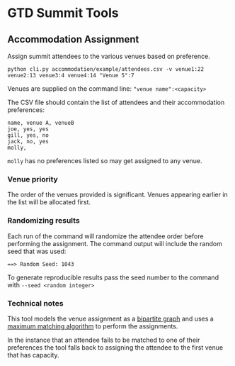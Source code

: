 # GTD Summit Tools

## Accommodation Assignment
Assign summit attendees to the various venues based on preference.

```shell
python cli.py accommodation/example/attendees.csv -v venue1:22 venue2:13 venue3:4 venue4:14 "Venue 5":7
```

Venues are supplied on the command line: `"venue name":<capacity>`

The CSV file should contain the list of attendees and their accommodation preferences:

```csv
name, venue A, venueB
joe, yes, yes
gill, yes, no
jack, no, yes
molly,
```

`molly` has no preferences listed so may get assigned to any venue.

### Venue priority
The order of the venues provided is significant. Venues appearing earlier in the list will be
allocated first.

### Randomizing results
Each run of the command will randomize the attendee order before performing the assignment. The command
output will include the random seed that was used:

```
==> Random Seed: 1043
```

To generate reproducible results pass the seed number to the command with `--seed <random integer>`

### Technical notes
This tool models the venue assignment as a [bipartite graph][1] and uses a [maximum matching algorithm][2] to
perform the assignments.

In the instance that an attendee fails to be matched to one of their preferences the tool falls back to
assigning the attendee to the first venue that has capacity.

[1]: https://en.wikipedia.org/wiki/Bipartite_graph
[2]: https://docs.scipy.org/doc/scipy/reference/generated/scipy.sparse.csgraph.maximum_bipartite_matching.html
